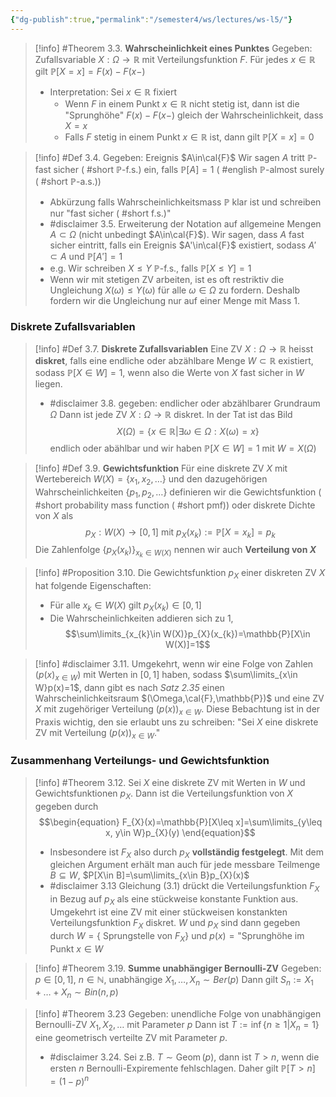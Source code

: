 ```yaml
---
{"dg-publish":true,"permalink":"/semester4/ws/lectures/ws-l5/"}
---
```



>[!info] #Theorem 3.3. **Wahrscheinlichkeit eines Punktes**
>Gegeben: Zufallsvariable $X:\Omega\to \mathbb{R}$ mit Verteilungsfunktion $F$.
>Für jedes $x\in\mathbb{R}$ gilt $\mathbb{P}[X=x]=F(x)-F(x-)$
>- Interpretation: Sei $x\in\mathbb{R}$ fixiert
>	- Wenn $F$ in einem Punkt $x\in\mathbb{R}$ nicht stetig ist, dann ist die "Sprunghöhe" $F(x)-F(x-)$ gleich der Wahrscheinlichkeit, dass $X=x$
>	- Falls $F$  stetig in einem Punkt $x\in\mathbb{R}$ ist, dann gilt $\mathbb{P}[X=x]=0$

>[!info] #Def 3.4. 
>Gegeben: Ereignis $A\in\cal{F}$
>Wir sagen $A$ tritt $\mathbb{P}$-fast sicher ( #short $\mathbb{P}$-f.s.) ein, falls $\mathbb{P}[A]=1$ ( #english $\mathbb{P}$-almost surely ( #short $\mathbb{P}$-a.s.))
>- Abkürzung falls Wahrscheinlichkeitsmass $\mathbb{P}$ klar ist und schreiben nur "fast sicher ( #short f.s.)"
>- #disclaimer 3.5. Erweiterung der Notation auf allgemeine Mengen $A\subset\Omega$ (nicht unbedingt $A\in\cal{F}$). Wir sagen, dass $A$ fast sicher eintritt, falls ein Ereignis $A'\in\cal{F}$ existiert, sodass $A'\subset A$ und $\mathbb{P}[A']=1$
>- e.g. Wir schreiben $X\leq Y$ $\mathbb{P}$-f.s., falls $\mathbb{P}[X\leq Y]=1$
>- Wenn wir mit stetigen ZV arbeiten, ist es oft restriktiv die Ungleichung $X(\omega)\leq Y(\omega)$ für alle $\omega\in\Omega$ zu fordern. Deshalb fordern wir die Ungleichung nur auf einer Menge mit Mass $1$.
### Diskrete Zufallsvariablen
>[!info] #Def 3.7. **Diskrete Zufallsvariablen**
>Eine ZV $X:\Omega\to \mathbb{R}$ heisst **diskret**, falls eine endliche oder abzählbare Menge $W\subset \mathbb{R}$ existiert, sodass $\mathbb{P}[X\in W]=1$, wenn also die Werte von $X$ fast sicher in $W$ liegen.
>- #disclaimer 3.8. 
>  gegeben: endlicher oder abzählbarer Grundraum $\Omega$
>  Dann ist jede ZV $X:\Omega\to \mathbb{R}$ diskret. In der Tat ist das Bild 
>  $$X(\Omega)=\{x\in\mathbb{R}|\exists \omega \in\Omega:X(\omega)=x\}$$
>  endlich oder abählbar und wir haben $\mathbb{P}[X\in W]=1$ mit $W=X(\Omega)$

>[!info] #Def 3.9. **Gewichtsfunktion**
>Für eine diskrete ZV $X$ mit Wertebereich $W(X)=\{x_{1},x_{2},\dots\}$ und den dazugehörigen Wahrscheinlichkeiten $\{p_{1},p_{2},\dots\}$ definieren wir die Gewichtsfunktion ( #short probability mass function ( #short pmf)) oder diskrete Dichte von $X$ als
>$$p_{X}:W(X)\to[0,1]\text{  mit  }p_{X}(x_{k}):=\mathbb{P}[X=x_{k}]=p_{k}$$
>Die Zahlenfolge $\{p_{X}(x_{k})\}_{x_{k}\in W(X)}$ nennen wir auch **Verteilung von $X$**

>[!info] #Proposition 3.10. 
>Die Gewichtsfunktion $p_{X}$ einer diskreten ZV $X$ hat folgende Eigenschaften:
>- Für alle $x_{k}\in W(X)$ gilt $p_{X}(x_{k})\in[0,1]$
>- Die Wahrscheinlichkeiten addieren sich zu $1$,
>  $$\sum\limits_{x_{k}\in W(X)}p_{X}(x_{k})=\mathbb{P}[X\in W(X)]=1$$

>[!info] #disclaimer 3.11. 
>Umgekehrt, wenn wir eine Folge von Zahlen $(p(x)_{x\in W})$ mit Werten in $[0,1]$ haben, sodass $\sum\limits_{x\in W}p(x)=1$, dann gibt es nach *Satz 2.35* einen Wahrscheinlichkeitsraum $(\Omega,\cal{F},\mathbb{P})$ und eine ZV $X$ mit zugehöriger Verteilung $(p(x))_{x\in W}$.
>Diese Bebachtung ist in der Praxis wichtig, den sie erlaubt uns zu schreiben: "Sei $X$ eine diskrete ZV mit Verteilung $(p(x))_{x\in W}$."

### Zusammenhang Verteilungs- und Gewichtsfunktion
>[!info] #Theorem 3.12. 
>Sei $X$ eine diskrete ZV mit Werten in $W$ und Gewichtsfunktionen $p_{X}$. Dann ist die Verteilungsfunktion von $X$ gegeben durch 
>$$\begin{equation}
>F_{X}(x)=\mathbb{P}[X\leq x]=\sum\limits_{y\leq x, y\in W}p_{X}(y)
>\end{equation}$$
>- Insbesondere ist $F_{X}$ also durch $p_{X}$ **vollständig festgelegt**. Mit dem gleichen Argument erhält man auch für jede messbare Teilmenge $B\subseteq W$, $P[X\in B]=\sum\limits_{x\in B}p_{X}(x)$
>- #disclaimer 3.13 
>  Gleichung (3.1) drückt die Verteilungsfunktion $F_{X}$ in Bezug auf $p_{X}$ als eine stückweise konstante Funktion aus.
>  Umgekehrt ist eine ZV mit einer stückweisen konstankten Verteilungsfunktion $F_{X}$ diskret. $W$ und $p_{X}$ sind dann gegeben durch $W=\{\text{ Sprungstelle von }F_{X}\}$ und $p(x)=\text{"Sprunghöhe im Punkt }x\in W$
>

>[!info] #Theorem 3.19. **Summe unabhängiger Bernoulli-ZV**
>Gegeben: $p\in[0,1]$, $n\in\mathbb{N}$, unabhängige $X_{1},\dots,X_{n}\sim Ber(p)$
>Dann gilt $S_{n}:=X_{1}+\dots+X_{n}\sim Bin(n,p)$

>[!info] #Theorem 3.23 
>Gegeben: unendliche Folge von unabhängigen Bernoulli-ZV $X_{1},X_{2},\dots$ mit Parameter $p$
>Dann ist $T:=\inf\{n\geq 1|X_{n}=1\}$ eine geometrisch verteilte ZV mit Parameter $p$.
>- #disclaimer 3.24. Sei z.B. $T\sim \operatorname{Geom}(p)$, dann ist $T>n$, wenn die ersten $n$ Bernoulli-Expiremente fehlschlagen. Daher gilt $\mathbb{P}[T>n]=(1-p)^{n}$

